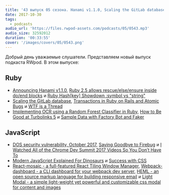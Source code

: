 ```yaml
---
title: '43 выпуск 05 сезона. Hanami v1.1.0, Scaling the GitLab database, Modern JavaScript Explained For Dinosaurs, React-mosaic, HEML и прочее'
date: 2017-10-30
tags:
  - podcasts
audio_url: 'https://files.rwpod-assets.com/podcasts/05/0543.mp3'
audio_size: 32592012
duration: '00:33:55'
cover: '/images/covers/05/0543.png'
---
```


Добрый день уважаемые слушатели. Представляем новый выпуск подкаста RWpod. В этом выпуске:

## Ruby

- [Announcing Hanami v1.1.0](http://hanamirb.org/blog/2017/10/25/annoucing-hanami-110.html), [Ruby 2.5 allows rescue/else/ensure inside do/end blocks](https://blog.bigbinary.com/2017/10/24/ruby-2.5-allows-rescue-inside-do-end-blocks) и [Ruby Hash[key] Showdown :symbol vs "string"](https://medium.com/@gorbikoff/ruby-hash-key-showdown-symbol-vs-string-c0655afbcfca)
- [Scaling the GitLab database](https://about.gitlab.com/2017/10/02/scaling-the-gitlab-database/), [Transactions in Ruby on Rails and Atomic Bugs](https://ksylvest.com/posts/2017-10-27/transactions-in-ruby-on-rails-and-atomic-bugs) и [WTF is a Thread](https://www.schneems.com/2017/10/23/wtf-is-a-thread/)
- [Implementing OCR using a Random Forest Classifier in Ruby](https://www.practicalai.io/implementing-ocr-using-random-forest-classifier-ruby/), [How to Be Good at Turbolinks 5](https://chase.pursu.es/how-to-be-good-at-turbolinks-5.html) и [Sample Data with Factory Bot and Faker](https://www.driftingruby.com/episodes/sample-data-with-factory-bot-and-faker)

## JavaScript

- [DOS security vulnerability, October 2017](https://nodejs.org/en/blog/vulnerability/oct-2017-dos/), [Saying Goodbye to Firebug](https://hacks.mozilla.org/2017/10/saying-goodbye-to-firebug/) и [I Watched All of the Chrome Dev Summit 2017 Videos So You Don’t Have To](https://redfin.engineering/i-watched-all-of-the-chrome-dev-summit-2017-videos-so-you-dont-have-to-9b62a593c3cb)
- [Modern JavaScript Explained For Dinosaurs](https://medium.com/@peterxjang/modern-javascript-explained-for-dinosaurs-f695e9747b70) и [Success with CSS](https://medium.com/samsung-internet-dev/success-with-css-33215f481422)
- [React-mosaic - a full-featured React Tiling Window Manager](https://palantir.github.io/react-mosaic/), [Webpack-dashboard - a CLI dashboard for your webpack dev server](https://github.com/FormidableLabs/webpack-dashboard), [HEML - an open source markup language for building responsive email](https://heml.io/) и [Light Modal - a simple light-weight yet powerful and customizable css modal for content and images](https://hunzaboy.github.io/Light-Modal/)
